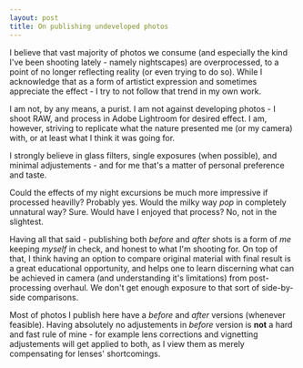 ```yaml
---
layout: post
title: On publishing undeveloped photos
---
```


I believe that vast majority of photos we consume (and especially the kind I've been shooting lately - namely nightscapes) are overprocessed, to a point of no longer reflecting reality (or even trying to do so). While I acknowledge that as a form of artistict expression and sometimes appreciate the effect - I try to not follow that trend in my own work.

I am not, by any means, a purist. I am not against developing photos - I shoot RAW, and process in Adobe Lightroom for desired effect. I am, however, striving to replicate what the nature presented me (or my camera) with, or at least what I think it was going for.

I strongly believe in glass filters, single exposures (when possible), and minimal adjustements - and for me that's a matter of personal preference and taste.

Could the effects of my night excursions be much more impressive if processed heavilly? Probably yes. Would the milky way *pop* in completely unnatural way? Sure. Would have I enjoyed that process? No, not in the slightest.

Having all that said - publishing both *before* and *after* shots is a form of *me* keeping *myself* in check, and honest to what I'm shooting for. On top of that, I think having an option to compare original material with final result is a great educational opportunity, and helps one to learn discerning what can be achieved in camera (and understanding it's limitations) from post-processing overhaul. We don't get enough exposure to that sort of side-by-side comparisons.

Most of photos I publish here have a *before* and *after* versions (whenever feasible). Having absolutely no adjustements in *before* version is **not** a hard and fast rule of mine - for example lens corrections and vignetting adjustements will get applied to both, as I view them as merely compensating for lenses' shortcomings.

